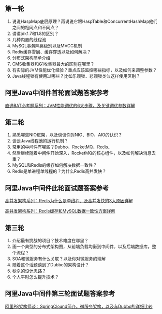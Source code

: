 ## 第一轮

1. 说说HaspMap底层原理？再说说它跟HaspTable和ConcurrentHashMap他们之间的相同点和不同点？
2. 讲讲jdk1.7和1.8的区别？
3. 几种内置的线程池
4. MySQL事务隔离级别以及MVCC机制
5. Redis缓存雪崩、缓存穿透以及如何解决？
6. 分布式架构简单介绍
7. CMS收集器和G1收集器最大的区别在哪里？
8. 有实际的JVM性能优化经验？重点应该监控哪些指标，以及如何来调整参数？
9. Java线程锁有使用过哪些？比如乐观锁、悲观锁类似这样使用区别？

## 阿里Java中间件首轮面试题答案参考

[直通BAT必考题系列：JVM性能调优的6大步骤，及关键调优参数详解](https://youzhixueyuan.com/jvm-performance-optimization.html)

## 第二轮

1. 熟悉哪些NIO框架，以及谈谈你对NIO、BIO、AIO的认识？
2. 谈谈Java线程池的运行机制？
3. 常用的中间件有哪些？Dubbo、RocketMQ、Redis..
4. 然后继续随着中间件开始深入，RocketMQ的核心组件，以及如何解决消息去重？
5. MySQL和Redis的缓存如何解决数据一致性？
6. Redis是单进程单线程的？为什么Redis高并发快？

## 阿里Java中间件此轮面试题答案参考

[高并发架构系列：Redis为什么是单线程、及高并发快的3大原因详解](https://youzhixueyuan.com/reasons-for-redis-fast.html)

[高并发架构系列：Redis缓存和MySQL数据一致性方案详解](https://youzhixueyuan.com/redis-cache-and-mysql-data-consistency.html)

## 第三轮

1. 介绍最有挑战的项目？技术难度在哪里？
2. 画一个典型的分布式架构图，从前端负载均衡到中间件，以及后端数据库，整个流程？
3. SOA和微服务有什么关联？以及你对微服务的理解
4. 随着这个话题谈到了Dubbo的架构设计？
5. 秒杀的设计思路？
6. 个人平时怎么提升技术？

## 阿里Java中间件第三轮面试题答案参考

[阿里P8架构师谈：SpringClound简介，微服务架构，以及与Dubbo的详细比较](https://youzhixueyuan.com/spring-clound-from-entry-to-mastery.html)